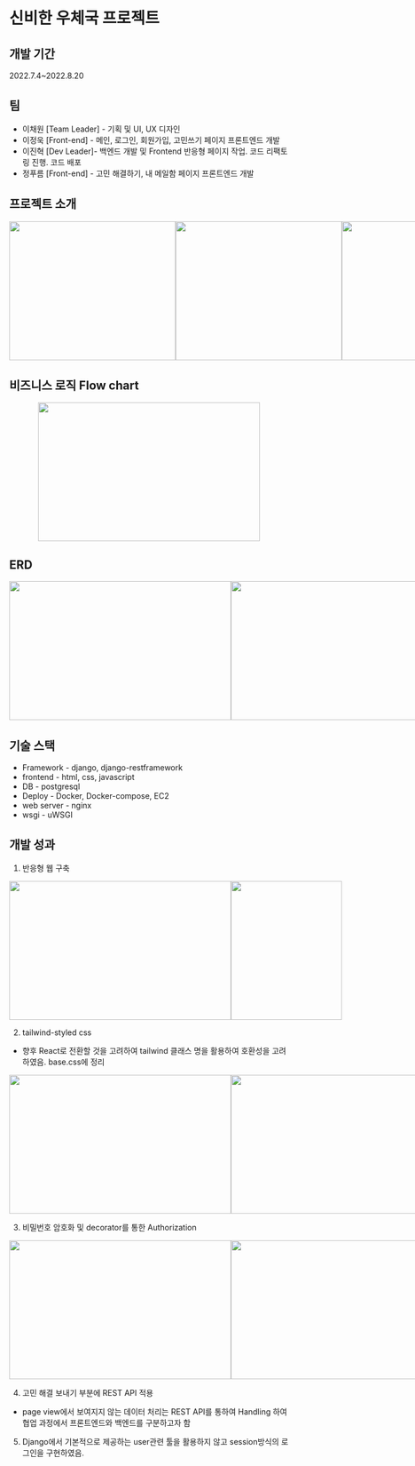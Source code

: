 # 신비한 우체국 프로젝트

## 개발 기간

2022.7.4~2022.8.20

## 팀

* 이채원 [Team Leader] - 기획 및 UI, UX 디자인
* 이정욱 [Front-end] - 메인, 로그인, 회원가입, 고민쓰기 페이지 프론트엔드 개발
* 이진혁 [Dev Leader]- 백엔드 개발 및 Frontend 반응형 페이지 작업. 코드 리팩토링 진행. 코드 배포
* 정푸름 [Front-end] - 고민 해결하기, 내 메일함 페이지 프론트엔드 개발

## 프로젝트 소개

<div style="display: flex; flex-direction: row;" align="center">
  <img src="https://user-images.githubusercontent.com/82345753/185723375-dc09d972-53c0-4f04-a0d9-833bf969b9a6.png" width="300" height="250"/>
  <img src="https://user-images.githubusercontent.com/82345753/185723416-6c4a7021-51db-49c3-8b17-06880d8aaa8d.png" width="300" height="250"/>
  <img src="https://user-images.githubusercontent.com/82345753/185723738-cb22474f-09ea-435e-ad86-3c68cc71674f.png" width="300" height="250"/>
</div>

## 비즈니스 로직 Flow chart

<div align="center">
  <img src="https://user-images.githubusercontent.com/82345753/185723946-70bb3764-a457-413d-8d45-eef1f48eeda8.png" width="400" height="250"/>
</div>

## ERD

<div style="display: flex; flex-direction: row;" align="center">
  <img src="https://user-images.githubusercontent.com/82345753/185724358-ff0c690a-c9c2-4de0-9259-bb55b8e99a92.png" width="400" height="250"/>
  <img src="https://user-images.githubusercontent.com/82345753/185724368-1ab0dd8e-2eb8-4524-a2be-8c70ea6627e3.png" width="400" height="250"/>
</div>

## 기술 스택

* Framework - django, django-restframework
* frontend - html, css, javascript
* DB - postgresql
* Deploy - Docker, Docker-compose, EC2
* web server - nginx
* wsgi - uWSGI

## 개발 성과

1. 반응형 웹 구축

<div style="display: flex; flex-direction: row;" align="center">
  <img src="https://user-images.githubusercontent.com/82345753/185731292-3418499b-4cea-4912-a6c4-de6e6c6db11e.png" width="400" height="250"/>
  <img src="https://user-images.githubusercontent.com/82345753/185731311-2b7c4b1f-c8bc-42e9-ba75-347d5e444bbb.png" width="200" height="250"/>
</div>

2. tailwind-styled css

- 향후 React로 전환할 것을 고려하여 tailwind 클래스 명을 활용하여 호환성을 고려하였음. base.css에 정리

<div style="display: flex; flex-direction: row;" align="center">
  <img src="https://user-images.githubusercontent.com/82345753/185731457-0f717380-748e-4498-a9f9-546f21830e4b.png" width="400" height="250"/>
  <img src="https://user-images.githubusercontent.com/82345753/185731541-a26a2fe6-7d2e-4fb8-adba-87d8dbdb07ac.png" width="400" height="250"/>
</div>

3. 비밀번호 암호화 및 decorator를 통한 Authorization

<div style="display: flex; flex-direction: row;" align="center">
  <img src="https://user-images.githubusercontent.com/82345753/185731733-697766a7-4327-40ab-8422-a38597848639.png" width="400" height="250"/>
  <img src="https://user-images.githubusercontent.com/82345753/185731849-e71f1d77-189e-415d-b207-f07247ca61c8.png" width="400" height="250"/>
</div>

4. 고민 해결 보내기 부분에 REST API 적용

- page view에서 보여지지 않는 데이터 처리는 REST API를 통하여 Handling 하여 협업 과정에서 프론트엔드와 백엔드를 구분하고자 함

5. Django에서 기본적으로 제공하는 user관련 툴을 활용하지 않고 session방식의 로그인을 구현하였음.
